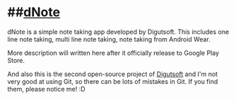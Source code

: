 ##[dNote](http://www.digutsoft.com/apps/product.php?id=note)
==========

dNote is a simple note taking app developed by Digutsoft.
This includes one line note taking, multi line note taking, note taking from Android Wear.

More description will written here after it officially release to Google Play Store.

And also this is the second open-source project of [Digutsoft](http://www.digutsoft.com) and I'm not very good at using Git, so there can be lots of mistakes in Git. If you find them, please notice me! :D
